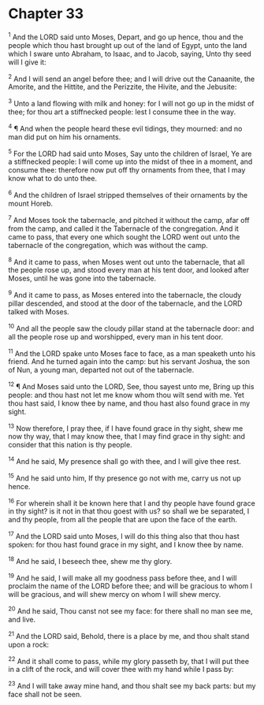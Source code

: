 # Chapter 33

<sup>1</sup> And the LORD said unto Moses, Depart, and go up hence, thou and the people which thou hast brought up out of the land of Egypt, unto the land which I sware unto Abraham, to Isaac, and to Jacob, saying, Unto thy seed will I give it: 

<sup>2</sup> And I will send an angel before thee; and I will drive out the Canaanite, the Amorite, and the Hittite, and the Perizzite, the Hivite, and the Jebusite: 

<sup>3</sup> Unto a land flowing with milk and honey: for I will not go up in the midst of thee; for thou art a stiffnecked people: lest I consume thee in the way. 

<sup>4</sup> ¶ And when the people heard these evil tidings, they mourned: and no man did put on him his ornaments. 

<sup>5</sup> For the LORD had said unto Moses, Say unto the children of Israel, Ye are a stiffnecked people: I will come up into the midst of thee in a moment, and consume thee: therefore now put off thy ornaments from thee, that I may know what to do unto thee. 

<sup>6</sup> And the children of Israel stripped themselves of their ornaments by the mount Horeb. 

<sup>7</sup> And Moses took the tabernacle, and pitched it without the camp, afar off from the camp, and called it the Tabernacle of the congregation. And it came to pass, that every one which sought the LORD went out unto the tabernacle of the congregation, which was without the camp. 

<sup>8</sup> And it came to pass, when Moses went out unto the tabernacle, that all the people rose up, and stood every man at his tent door, and looked after Moses, until he was gone into the tabernacle. 

<sup>9</sup> And it came to pass, as Moses entered into the tabernacle, the cloudy pillar descended, and stood at the door of the tabernacle, and the LORD talked with Moses. 

<sup>10</sup> And all the people saw the cloudy pillar stand at the tabernacle door: and all the people rose up and worshipped, every man in his tent door. 

<sup>11</sup> And the LORD spake unto Moses face to face, as a man speaketh unto his friend. And he turned again into the camp: but his servant Joshua, the son of Nun, a young man, departed not out of the tabernacle. 

<sup>12</sup> ¶ And Moses said unto the LORD, See, thou sayest unto me, Bring up this people: and thou hast not let me know whom thou wilt send with me. Yet thou hast said, I know thee by name, and thou hast also found grace in my sight. 

<sup>13</sup> Now therefore, I pray thee, if I have found grace in thy sight, shew me now thy way, that I may know thee, that I may find grace in thy sight: and consider that this nation is thy people. 

<sup>14</sup> And he said, My presence shall go with thee, and I will give thee rest. 

<sup>15</sup> And he said unto him, If thy presence go not with me, carry us not up hence. 

<sup>16</sup> For wherein shall it be known here that I and thy people have found grace in thy sight? is it not in that thou goest with us? so shall we be separated, I and thy people, from all the people that are upon the face of the earth. 

<sup>17</sup> And the LORD said unto Moses, I will do this thing also that thou hast spoken: for thou hast found grace in my sight, and I know thee by name. 

<sup>18</sup> And he said, I beseech thee, shew me thy glory. 

<sup>19</sup> And he said, I will make all my goodness pass before thee, and I will proclaim the name of the LORD before thee; and will be gracious to whom I will be gracious, and will shew mercy on whom I will shew mercy. 

<sup>20</sup> And he said, Thou canst not see my face: for there shall no man see me, and live. 

<sup>21</sup> And the LORD said, Behold, there is a place by me, and thou shalt stand upon a rock: 

<sup>22</sup> And it shall come to pass, while my glory passeth by, that I will put thee in a clift of the rock, and will cover thee with my hand while I pass by: 

<sup>23</sup> And I will take away mine hand, and thou shalt see my back parts: but my face shall not be seen. 


